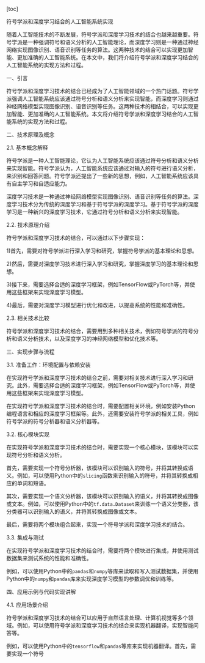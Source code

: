 
[toc]                    
                
                
符号学派和深度学习结合的人工智能系统实现

随着人工智能技术的不断发展，符号学派和深度学习技术的结合也越来越重要。符号学派是一种强调符号和语义分析的人工智能理论，而深度学习则是一种通过神经网络实现图像识别、语音识别等任务的算法。这两种技术的结合可以实现更加智能、更加准确的人工智能系统。在本文中，我们将介绍符号学派和深度学习结合的人工智能系统的实现方法和过程。

一、引言

符号学派和深度学习技术的结合已经成为了人工智能领域的一个热门话题。符号学派强调人工智能系统应该通过符号分析和语义分析来实现智能，而深度学习则通过神经网络模型实现图像识别、语音识别等任务。这两种技术的相结合，可以实现更加智能、更加准确的人工智能系统。本文将介绍符号学派和深度学习结合的人工智能系统的实现方法和过程。

二、技术原理及概念

2.1. 基本概念解释

符号学派是一种人工智能理论，它认为人工智能系统应该通过符号分析和语义分析来实现智能。符号学派认为，人工智能系统应该通过对输入的符号进行语义分析，来识别和回答问题。符号学派还提出了一些新的思想，例如，人工智能系统应该具有自主学习和自适应能力。

深度学习技术是一种通过神经网络模型实现图像识别、语音识别等任务的算法。深度学习技术分为传统的深度学习和基于符号学派的深度学习。基于符号学派的深度学习是一种新兴的深度学习技术，它通过符号分析和语义分析来实现智能。

2.2. 技术原理介绍

符号学派和深度学习技术的结合，可以通过以下步骤实现：

1)首先，需要对符号学派进行深入学习和研究，掌握符号学派的基本理论和思想。

2)然后，需要对深度学习技术进行深入学习和研究，掌握深度学习的基本理论和思想。

3)接下来，需要选择合适的深度学习框架，例如TensorFlow或PyTorch等，并使用这些框架来实现深度学习模型。

4)最后，需要对深度学习模型进行优化和改进，以提高系统的性能和准确性。

2.3. 相关技术比较

符号学派和深度学习技术的结合，需要用到多种相关技术，例如符号学派的符号分析和语义分析技术，以及深度学习的神经网络模型和优化技术等。

三、实现步骤与流程

3.1. 准备工作：环境配置与依赖安装

在实现符号学派和深度学习技术的结合之前，需要对相关技术进行深入学习和研究。此外，需要选择合适的深度学习框架，例如TensorFlow或PyTorch等，并使用这些框架来实现深度学习模型。

在实现符号学派和深度学习技术的结合时，需要配置相关环境，例如安装Python编程语言和相应的深度学习框架等。此外，还需要安装符号学派的相关工具，例如符号学派的符号分析器和语义分析器等。

3.2. 核心模块实现

在实现符号学派和深度学习技术的结合时，需要实现一个核心模块，该模块可以实现符号分析和语义分析。

首先，需要实现一个符号分析器，该模块可以识别输入的符号，并将其转换成语义。例如，可以使用Python中的`slicing`函数来识别输入的符号，并将其转换成相应的单词和短语。

其次，需要实现一个语义分析器，该模块可以识别输入的语义，并将其转换成图像或文本。例如，可以使用Python中的`tf.data.Dataset`来训练一个语义分类器，该分类器可以识别输入的语义，并将其转换成图像或文本。

最后，需要将两个模块组合起来，实现一个符号学派和深度学习技术的结合。

3.3. 集成与测试

在实现符号学派和深度学习技术的结合时，需要将两个模块进行集成，并使用测试数据集来测试系统的性能和准确性。

例如，可以使用Python中的`pandas`和`numpy`等库来读取和写入测试数据集，并使用Python中的`numpy`和`pandas`库来实现深度学习模型的参数调优和训练等。

四、应用示例与代码实现讲解

4.1. 应用场景介绍

符号学派和深度学习技术的结合可以应用于自然语言处理、计算机视觉等多个领域。例如，可以使用符号学派和深度学习技术的结合来实现机器翻译，实现智能问答等。

例如，可以使用Python中的`tensorflow`和`pandas`等库来实现机器翻译。首先，需要实现一个符号

